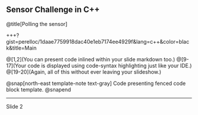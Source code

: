 Sensor Challenge in C++
---
@title[Polling the sensor]

+++?gist=perelloc/1daae7759918dac40e1eb7174ee4929f&lang=c++&color=black&title=Main

@[1,2](You can present code inlined within your slide markdown too.)
@[9-17](Your code is displayed using code-syntax highlighting just like your IDE.)
@[19-20](Again, all of this without ever leaving your slideshow.)

@snap[north-east template-note text-gray]
Code presenting fenced code block template.
@snapend

---
Slide 2
